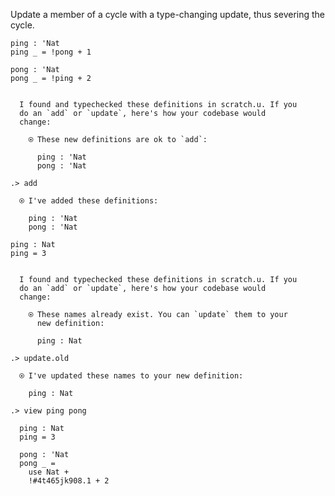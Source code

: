 Update a member of a cycle with a type-changing update, thus severing the cycle.

```unison
ping : 'Nat
ping _ = !pong + 1

pong : 'Nat
pong _ = !ping + 2
```

```ucm

  I found and typechecked these definitions in scratch.u. If you
  do an `add` or `update`, here's how your codebase would
  change:
  
    ⍟ These new definitions are ok to `add`:
    
      ping : 'Nat
      pong : 'Nat

```
```ucm
.> add

  ⍟ I've added these definitions:
  
    ping : 'Nat
    pong : 'Nat

```
```unison
ping : Nat
ping = 3
```

```ucm

  I found and typechecked these definitions in scratch.u. If you
  do an `add` or `update`, here's how your codebase would
  change:
  
    ⍟ These names already exist. You can `update` them to your
      new definition:
    
      ping : Nat

```
```ucm
.> update.old

  ⍟ I've updated these names to your new definition:
  
    ping : Nat

.> view ping pong

  ping : Nat
  ping = 3
  
  pong : 'Nat
  pong _ =
    use Nat +
    !#4t465jk908.1 + 2

```
